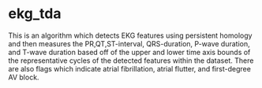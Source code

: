 # ekg_tda
This is an algorithm which detects EKG features using persistent homology and then measures the PR,QT,ST-interval, QRS-duration, P-wave duration, and T-wave duration based off of the
upper and lower time axis bounds of the representative cycles of the detected features within the dataset. There are also flags which indicate atrial fibrillation, atrial flutter, and 
first-degree AV block.

